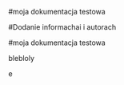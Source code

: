
#moja dokumentacja testowa

#Dodanie informachai i autorach

#moja dokumentacja testowa

blebloly

e